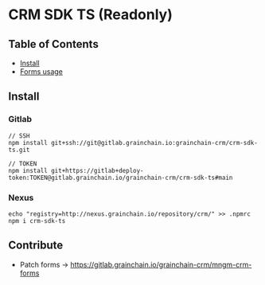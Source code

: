 # CRM SDK TS (Readonly)

## Table of Contents
* [Install](#install)
* [Forms usage](https://grainchain.atlassian.net/wiki/spaces/CRM/pages/2407727108/Lib+Forms)


## Install

### Gitlab
```
// SSH
npm install git+ssh://git@gitlab.grainchain.io:grainchain-crm/crm-sdk-ts.git

// TOKEN
npm install git+https://gitlab+deploy-token:TOKEN@gitlab.grainchain.io/grainchain-crm/crm-sdk-ts#main

```

### Nexus
```
echo "registry=http://nexus.grainchain.io/repository/crm/" >> .npmrc
npm i crm-sdk-ts
```




## Contribute

* Patch forms -> https://gitlab.grainchain.io/grainchain-crm/mngm-crm-forms
